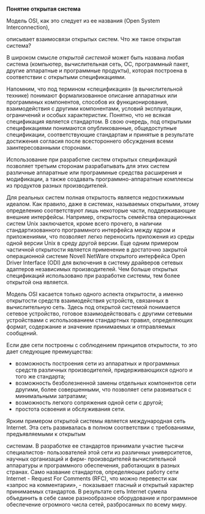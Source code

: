 ﻿**Понятие открытая система**

Модель OSI, как это следует из ее названия (Open System Interconnection),

описывает взаимосвязи открытых систем. Что же такое открытая система?

В широком смысле *открытой системой* может быть названа любая система (компьютер, вычислительная сеть, ОС, программный пакет, другие аппаратные и программные продукты), которая построена в соответствии с открытыми спецификациями.

Напомним, что под термином «спецификация» (в вычислительной технике) понимают формализованное описание аппаратных или программных компонентов, способов их функционирования, взаимодействия с другими компонентами, условий эксплуатации, ограничений и особых характеристик. Понятно, что не всякая спецификация является стандартом. В свою очередь, под открытыми спецификациями понимаются опубликованные, общедоступные спецификации, соответствующие стандартам и принятые в результате достижения согласия после всестороннего обсуждения всеми заинтересованными сторонами.

Использование при разработке систем открытых спецификаций позволяет третьим сторонам разрабатывать для этих систем различные аппаратные или программные средства расширения и модификации, а также создавать программно-аппаратные комплексы из продуктов разных производителей.

Для реальных систем полная открытость является недостижимым идеалом. Как правило, даже в системах, называемых открытыми, этому определению соответствуют лишь некоторые части, поддерживающие внешние интерфейсы. Например, открытость семейства операционных систем Unix заключается, кроме всего прочего, в наличии стандартизованного программного интерфейса между ядром и приложениями, что позволяет легко переносить приложения из среды одной версии Unix в среду другой версии. Еще одним примером частичной открытости является применение в достаточно закрытой операционной системе Novell NetWare открытого интерфейса Open Driver Interface (ODI) для включения в систему драйверов сетевых адаптеров независимых производителей. Чем больше открытых спецификаций использовано при разработке системы, тем более открытой она является.

Модель OSI касается только одного аспекта открытости, а именно открытости средств взаимодействия устройств, связанных в вычислительную сеть. Здесь под открытой системой понимается сетевое устройство, готовое взаимодействовать с другими сетевыми устройствами с использованием стандартных правил, определяющих формат, содержание и значение принимаемых и отправляемых сообщений.

Если две сети построены с соблюдением принципов открытости, то это дает следующие преимущества:

- возможность построения сети из аппаратных и программных средств различных производителей, придерживающихся одного и того же стандарта;
- возможность безболезненной замены отдельных компонентов сети другими, более совершенными, что позволяет сети развиваться с минимальными затратами;
- возможность легкого сопряжения одной сети с другой;
- простота освоения и обслуживания сети.

Ярким примером открытой системы является международная сеть Internet. Эта сеть развивалась в полном соответствии с требованиями, предъявляемыми к открытым

системам. В разработке ее стандартов принимали участие тысячи специалистов- пользователей этой сети из различных университетов, научных организаций и фирм- производителей вычислительной аппаратуры и программного обеспечения, работающих в разных странах. Само название стандартов, определяющих работу сети Internet - Request For Comments (RFC), что можно перевести как «запрос на комментарии», - показывает гласный и открытый характер принимаемых стандартов. В результате сеть Internet сумела объединить в себе самое разнообразное оборудование и программное обеспечение огромного числа сетей, разбросанных по всему миру.
